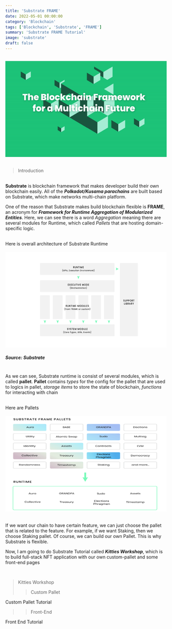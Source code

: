 ```yaml
---
title: 'Substrate FRAME'
date: 2022-05-01 00:00:00
category: 'Blockchain'
tags: ['Blockchain', 'Substrate', 'FRAME']
summary: 'Substrate FRAME Tutorial'
image: 'substrate'
draft: false
---
```


<br /><img src="./images/substrate.gif" width="600" height="300">
<br /><br />

> Introduction

<br/> **Substrate** is blockchain framework that makes developer build their own blockchain easily. All of the **_Polkadot/Kusama parachains_** are built based on Substrate, which make networks multi-chain platform.

One of the reason that Substrate makes build blockchain flexible is **FRAME**, an acronym for **_Framework for Runtime Aggregation of Modularized Entities_**. Here, we can see there is a word _Aggregation_ meaning there are several modules for Runtime, which called _Pallets_ that are hosting domain-specific logic.

<br />Here is overall architecture of Substrate Runtime<br />
<br /><img src="./images/runtime_architecture.png" width="600" height="300">

##### Source: Substrate

<br /> As we can see, Substrate runtime is consist of several modules, which is called **pallet**. **Pallet** contains _types_ for the config for the pallet that are used to logics in pallet, _storage items_ to store the state of blockchain, _functions_ for interacting with chain

<br />Here are Pallets <br />
<br /><img src="./images/pallet.png" width="600" height="300">

<br /> If we want our chain to have certain feature, we can just choose the pallet that is related to the feature. For example, if we want Staking, then we choose Staking pallet. Of course, we can build our own Pallet. This is why Substrate is flexible.

Now, I am going to do Substrate Tutorial called **_Kitties Workshop_**, which is to build full-stack NFT application with our own custom-pallet and some front-end pages

<br />

> Kitties Workshop
>
> > Custom Pallet

Custom Pallet Tutorial

> > Front-End

Front End Tutorial
